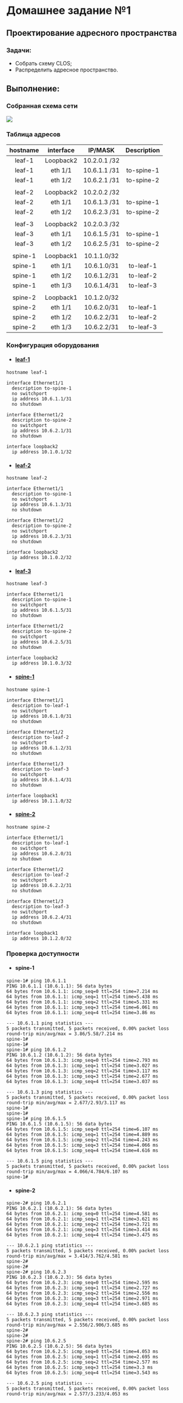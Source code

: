 # Домашнее задание №1
## Проектирование адресного пространства

### Задачи:

- Собрать схему CLOS;
- Распределить адресное пространство.

## Выполнение:

### Собранная схема сети

![](images/CLOS.PNG)


### Таблица адресов

| hostname | interface |   IP/MASK   | Description |
| :------: | :-------: | :----------: | :---------: |
|  leaf-1  | Loopback2 | 10.2.0.1 /32 |            |
|  leaf-1  |  eth 1/1  | 10.6.1.1 /31 | to-spine-1 |
|  leaf-1  |  eth 1/2  | 10.6.2.1 /31 | to-spine-2 |
|          |          |              |            |
|  leaf-2  | Loopback2 | 10.2.0.2 /32 |            |
|  leaf-2  |  eth 1/1  | 10.6.1.3 /31 | to-spine-1 |
|  leaf-2  |  eth 1/2  | 10.6.2.3 /31 | to-spine-2 |
|          |          |              |            |
|  leaf-3  | Loopback2 | 10.2.0.3 /32 |            |
|  leaf-3  |  eth 1/1  | 10.6.1.5 /31 | to-spine-1 |
|  leaf-3  |  eth 1/2  | 10.6.2.5 /31 | to-spine-2 |
|          |          |              |            |
| spine-1 | Loopback1 | 10.1.1.0/32 |            |
| spine-1 |  eth 1/1  | 10.6.1.0/31 |  to-leaf-1  |
| spine-1 |  eth 1/2  | 10.6.1.2/31 |  to-leaf-2  |
| spine-1 |  eth 1/3  | 10.6.1.4/31 |  to-leaf-3  |
|          |          |              |            |
| spine-2 | Loopback1 | 10.1.2.0/32 |            |
| spine-2 |  eth 1/1  | 10.6.2.0/31 |  to-leaf-1  |
| spine-2 |  eth 1/2  | 10.6.2.2/31 |  to-leaf-2  |
| spine-2 |  eth 1/3  | 10.6.2.2/31 |  to-leaf-3  |

### Конфигурация оборудования

- #### [leaf-1](config/leaf-1.conf)

```
hostname leaf-1

interface Ethernet1/1
  description to-spine-1
  no switchport
  ip address 10.6.1.1/31
  no shutdown

interface Ethernet1/2
  description to-spine-2
  no switchport
  ip address 10.6.2.1/31
  no shutdown
  
interface loopback2
  ip address 10.1.0.1/32
```

- #### [leaf-2](config/leaf-2.conf)

```
hostname leaf-2

interface Ethernet1/1
  description to-spine-1
  no switchport
  ip address 10.6.1.3/31
  no shutdown

interface Ethernet1/2
  description to-spine-2
  no switchport
  ip address 10.6.2.3/31
  no shutdown
  
interface loopback2
  ip address 10.1.0.2/32
```

- #### [leaf-3](config/leaf-3.conf)

```
hostname leaf-3

interface Ethernet1/1
  description to-spine-1
  no switchport
  ip address 10.6.1.5/31
  no shutdown

interface Ethernet1/2
  description to-spine-2
  no switchport
  ip address 10.6.2.5/31
  no shutdown
  
interface loopback2
  ip address 10.1.0.3/32
```

- #### [spine-1](config/spine-1.conf)

```
hostname spine-1

interface Ethernet1/1
  description to-leaf-1
  no switchport
  ip address 10.6.1.0/31
  no shutdown

interface Ethernet1/2
  description to-leaf-2
  no switchport
  ip address 10.6.1.2/31
  no shutdown

interface Ethernet1/3
  description to-leaf-3
  no switchport
  ip address 10.6.1.4/31
  no shutdown

interface loopback1
  ip address 10.1.1.0/32
```

- #### [spine-2](config/spine-2.conf)

```
hostname spine-2

interface Ethernet1/1
  description to-leaf-1
  no switchport
  ip address 10.6.2.0/31
  no shutdown

interface Ethernet1/2
  description to-leaf-2
  no switchport
  ip address 10.6.2.2/31
  no shutdown

interface Ethernet1/3
  description to-leaf-3
  no switchport
  ip address 10.6.2.4/31
  no shutdown
  
interface loopback1
  ip address 10.1.2.0/32
```

### Проверка доступности

- #### spine-1

~~~
spine-1# ping 10.6.1.1
PING 10.6.1.1 (10.6.1.1): 56 data bytes
64 bytes from 10.6.1.1: icmp_seq=0 ttl=254 time=7.214 ms
64 bytes from 10.6.1.1: icmp_seq=1 ttl=254 time=5.438 ms
64 bytes from 10.6.1.1: icmp_seq=2 ttl=254 time=5.331 ms
64 bytes from 10.6.1.1: icmp_seq=3 ttl=254 time=6.061 ms
64 bytes from 10.6.1.1: icmp_seq=4 ttl=254 time=3.86 ms

--- 10.6.1.1 ping statistics ---
5 packets transmitted, 5 packets received, 0.00% packet loss
round-trip min/avg/max = 3.86/5.58/7.214 ms
spine-1#
spine-1#
spine-1# ping 10.6.1.2
PING 10.6.1.2 (10.6.1.2): 56 data bytes
64 bytes from 10.6.1.3: icmp_seq=0 ttl=254 time=2.793 ms
64 bytes from 10.6.1.3: icmp_seq=1 ttl=254 time=3.027 ms
64 bytes from 10.6.1.3: icmp_seq=2 ttl=254 time=3.117 ms
64 bytes from 10.6.1.3: icmp_seq=3 ttl=254 time=2.677 ms
64 bytes from 10.6.1.3: icmp_seq=4 ttl=254 time=3.037 ms

--- 10.6.1.3 ping statistics ---
5 packets transmitted, 5 packets received, 0.00% packet loss
round-trip min/avg/max = 2.677/2.93/3.117 ms
spine-1#
spine-1#
spine-1# ping 10.6.1.5
PING 10.6.1.5 (10.6.1.5): 56 data bytes
64 bytes from 10.6.1.5: icmp_seq=0 ttl=254 time=6.107 ms
64 bytes from 10.6.1.5: icmp_seq=1 ttl=254 time=4.889 ms
64 bytes from 10.6.1.5: icmp_seq=2 ttl=254 time=4.243 ms
64 bytes from 10.6.1.5: icmp_seq=3 ttl=254 time=4.066 ms
64 bytes from 10.6.1.5: icmp_seq=4 ttl=254 time=4.616 ms

--- 10.6.1.5 ping statistics ---
5 packets transmitted, 5 packets received, 0.00% packet loss
round-trip min/avg/max = 4.066/4.784/6.107 ms
spine-1#
~~~

- #### spine-2

~~~
spine-2# ping 10.6.2.1
PING 10.6.2.1 (10.6.2.1): 56 data bytes
64 bytes from 10.6.2.1: icmp_seq=0 ttl=254 time=4.581 ms
64 bytes from 10.6.2.1: icmp_seq=1 ttl=254 time=3.621 ms
64 bytes from 10.6.2.1: icmp_seq=2 ttl=254 time=3.721 ms
64 bytes from 10.6.2.1: icmp_seq=3 ttl=254 time=3.414 ms
64 bytes from 10.6.2.1: icmp_seq=4 ttl=254 time=3.475 ms

--- 10.6.2.1 ping statistics ---
5 packets transmitted, 5 packets received, 0.00% packet loss
round-trip min/avg/max = 3.414/3.762/4.581 ms
spine-2#
spine-2#
spine-2# ping 10.6.2.3
PING 10.6.2.3 (10.6.2.3): 56 data bytes
64 bytes from 10.6.2.3: icmp_seq=0 ttl=254 time=2.595 ms
64 bytes from 10.6.2.3: icmp_seq=1 ttl=254 time=2.727 ms
64 bytes from 10.6.2.3: icmp_seq=2 ttl=254 time=2.556 ms
64 bytes from 10.6.2.3: icmp_seq=3 ttl=254 time=2.971 ms
64 bytes from 10.6.2.3: icmp_seq=4 ttl=254 time=3.685 ms

--- 10.6.2.3 ping statistics ---
5 packets transmitted, 5 packets received, 0.00% packet loss
round-trip min/avg/max = 2.556/2.906/3.685 ms
spine-2#
spine-2#
spine-2# ping 10.6.2.5
PING 10.6.2.5 (10.6.2.5): 56 data bytes
64 bytes from 10.6.2.5: icmp_seq=0 ttl=254 time=4.053 ms
64 bytes from 10.6.2.5: icmp_seq=1 ttl=254 time=2.695 ms
64 bytes from 10.6.2.5: icmp_seq=2 ttl=254 time=2.577 ms
64 bytes from 10.6.2.5: icmp_seq=3 ttl=254 time=3.3 ms
64 bytes from 10.6.2.5: icmp_seq=4 ttl=254 time=3.543 ms

--- 10.6.2.5 ping statistics ---
5 packets transmitted, 5 packets received, 0.00% packet loss
round-trip min/avg/max = 2.577/3.233/4.053 ms
~~~
